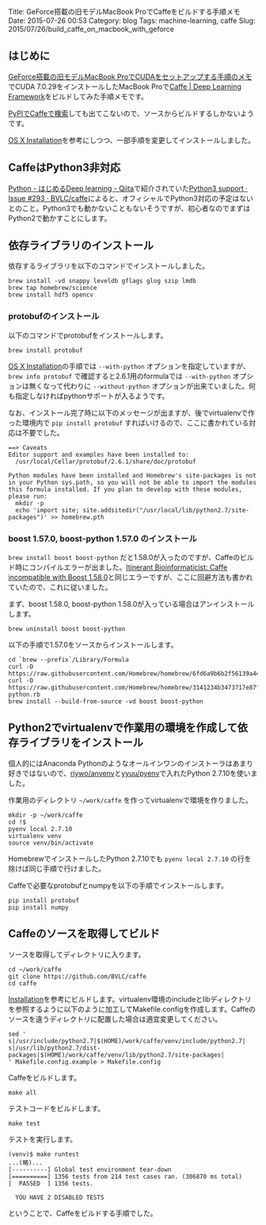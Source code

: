 Title: GeForce搭載の旧モデルMacBook ProでCaffeをビルドする手順メモ
Date: 2015-07-26 00:53
Category: blog
Tags: machine-learning, caffe
Slug: 2015/07/26/build_caffe_on_macbook_with_geforce

## はじめに
[GeForce搭載の旧モデルMacBook ProでCUDAをセットアップする手順のメモ](/blog/2015/07/25/setup_cuda_on_macbook_pro_with_geforce/)でCUDA 7.0.29をインストールしたMacBook Proで[Caffe | Deep Learning Framework](http://caffe.berkeleyvision.org/)をビルドしてみた手順メモです。

[PyPIでCaffeで検索](https://pypi.python.org/pypi?%3Aaction=search&term=caffe&submit=search)しても出てこないので、ソースからビルドするしかないようです。

[OS X Installation](http://caffe.berkeleyvision.org/install_osx.html)を参考にしつつ、一部手順を変更してインストールしました。

## CaffeはPython3非対応

[Python - はじめるDeep learning - Qiita](http://qiita.com/icoxfog417/items/65e800c3a2094457c3a0)で紹介されていた[Python3 support · Issue #293 · BVLC/caffe](https://github.com/BVLC/caffe/issues/293)によると、オフィシャルでPython3対応の予定はないとのこと。Python3でも動かないこともないそうですが、初心者なのでまずはPython2で動かすことにします。

## 依存ライブラリのインストール

依存するライブラリを以下のコマンドでインストールしました。

```
brew install -vd snappy leveldb gflags glog szip lmdb
brew tap homebrew/science
brew install hdf5 opencv
```

### protobufのインストール

以下のコマンドでprotobufをインストールします。

```
brew install protobuf
```

[OS X Installation](http://caffe.berkeleyvision.org/install_osx.html)の手順では `--with-python` オプションを指定していますが、 `brew info protobuf` で確認すると2.6.1用のformulaでは `--with-python` オプションは無くなって代わりに `--without-python` オプションが出来ていました。何も指定しなければpythonサポートが入るようです。

なお、インストール完了時に以下のメッセージが出ますが、後でvirtualenvで作った環境内で `pip install protobuf` すればいけるので、ここに書かれている対応は不要でした。

```
==> Caveats
Editor support and examples have been installed to:
  /usr/local/Cellar/protobuf/2.6.1/share/doc/protobuf

Python modules have been installed and Homebrew's site-packages is not
in your Python sys.path, so you will not be able to import the modules
this formula installed. If you plan to develop with these modules,
please run:
  mkdir -p
  echo 'import site; site.addsitedir("/usr/local/lib/python2.7/site-packages")' >> homebrew.pth
```

### boost 1.57.0, boost-python 1.57.0 のインストール

`brew install boost boost-python` だと1.58.0が入ったのですが、Caffeのビルド時にコンパイルエラーが出ました。[Itinerant Bioinformaticist: Caffe incompatible with Boost 1.58.0](http://itinerantbioinformaticist.blogspot.jp/2015/05/caffe-incompatible-with-boost-1580.html)と同じエラーですが、ここに回避方法も書かれていたので、これに従いました。

まず、boost 1.58.0, boost-python 1.58.0が入っている場合はアンインストールします。

```
brew uninstall boost boost-python
```

以下の手順で1.57.0をソースからインストールします。

```
cd `brew --prefix`/Library/Formula
curl -O https://raw.githubusercontent.com/Homebrew/homebrew/6fd6a9b6b2f56139a44dd689d30b7168ac13effb/Library/Formula/boost.rb
curl -O https://raw.githubusercontent.com/Homebrew/homebrew/3141234b3473717e87f3958d4916fe0ada0baba9/Library/Formula/boost-python.rb
brew install --build-from-source -vd boost boost-python
```

## Python2でvirtualenvで作業用の環境を作成して依存ライブラリをインストール

個人的にはAnaconda Pythonのようなオールインワンのインストーラはあまり好きではないので、[riywo/anyenv](https://github.com/riywo/anyenv)と[yyuu/pyenv](https://github.com/yyuu/pyenv)で入れたPython 2.7.10を使いました。

作業用のディレクトリ `~/work/caffe` を作ってvirtualenvで環境を作りました。

```
mkdir -p ~/work/caffe
cd !$
pyenv local 2.7.10
virtualenv venv
source venv/bin/activate
```

HomebrewでインストールしたPython 2.7.10でも `pyenv local 2.7.10` の行を除けば同じ手順で行けました。

Caffeで必要なprotobufとnumpyを以下の手順でインストールします。

```
pip install protobuf
pip install numpy
```

## Caffeのソースを取得してビルド

ソースを取得してディレクトリに入ります。

```
cd ~/work/caffe
git clone https://github.com/BVLC/caffe
cd caffe
```

[Installation](http://caffe.berkeleyvision.org/installation.html#compilation)を参考にビルドします。virtualenv環境のincludeとlibディレクトリを参照するように以下のように加工してMakefile.configを作成します。Caffeのソースを違うディレクトリに配置した場合は適宜変更してください。

```
sed '
s|/usr/include/python2.7|$(HOME)/work/caffe/venv/include/python2.7|
s|/usr/lib/python2.7/dist-packages|$(HOME)/work/caffe/venv/lib/python2.7/site-packages|
' Makefile.config.example > Makefile.config
```

Caffeをビルドします。

```
make all
```

テストコードをビルドします。

```
make test
```

テストを実行します。

```
(venv)$ make runtest
...(略)...
[----------] Global test environment tear-down
[==========] 1356 tests from 214 test cases ran. (306870 ms total)
[  PASSED  ] 1356 tests.

  YOU HAVE 2 DISABLED TESTS

```

ということで、Caffeをビルドする手順でした。

